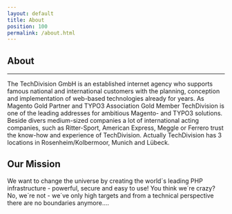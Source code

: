 ```yaml
---
layout: default
title: About
position: 100
permalink: /about.html
---
```


## About
<hr>

The TechDivision GmbH is an established internet agency who supports famous national and international customers with the planning, conception and implementation of web-based technologies already for years. As Magento Gold Partner and TYPO3 Association Gold Member TechDivision is one of the leading addresses for ambitious Magento- and TYPO3 solutions. Beside divers medium-sized companies a lot of international acting companies, such as Ritter-Sport, American Express, Meggle or Ferrero trust the know-how and experience of TechDivision. Actually TechDivision has 3 locations in Rosenheim/Kolbermoor, Munich and Lübeck.

## Our Mission

We want to change the universe by creating the world´s leading PHP infrastructure - powerful, secure and easy to use!
You think we´re crazy? No, we´re not - we´ve only high targets and from a technical perspective there are no boundaries anymore....